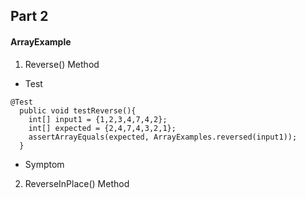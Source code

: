 

## Part 2

#### ArrayExample 

1. Reverse() Method

- Test

```
@Test
  public void testReverse(){
    int[] input1 = {1,2,3,4,7,4,2};
    int[] expected = {2,4,7,4,3,2,1};
    assertArrayEquals(expected, ArrayExamples.reversed(input1));
  }
```

- Symptom 





2. ReverseInPlace() Method
